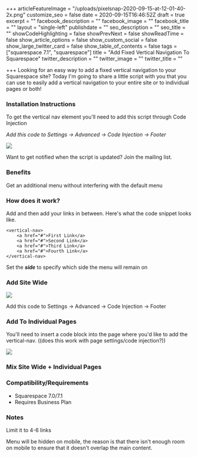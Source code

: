 +++
articleFeatureImage = "/uploads/pixelsnap-2020-09-15-at-12-01-40-2x.png"
customize_seo = false
date = 2020-09-15T16:46:52Z
draft = true
excerpt = ""
facebook_description = ""
facebook_image = ""
facebook_title = ""
layout = "single-left"
publishdate = ""
seo_description = ""
seo_title = ""
showCodeHighlighting = false
showPrevNext = false
showReadTime = false
show_article_options = false
show_custom_social = false
show_large_twitter_card = false
show_table_of_contents = false
tags = ["squarespace 7.1", "squarespace"]
title = "Add Fixed Vertical Navigation To Squarespace"
twitter_description = ""
twitter_image = ""
twitter_title = ""

+++
Looking for an easy way to add a fixed vertical navigation to your Squarespace site? Today I'm going to share a little script with you that you can use to easily add a vertical navigation to your entire site or to individual pages or both!

### Installation Instructions

To get the vertical nav element you'll need to add this script through Code Injection

_Add this code to Settings -> Advanced -> Code Injection -> Footer_

![](/uploads/script-install-2x.png)

Want to get notified when the script is updated? Join the mailing list.

### Benefits

Get an additional menu without interfering with the default menu

### How does it work?

Add <vertical-nav> and then add your links in between. Here's what the code snippet looks like.

    <vertical-nav>
    	<a href="#">First Link</a>
        <a href="#">Second Link</a>
        <a href="#">Third Link</a>
        <a href="#">Fourth Link</a>
    </vertical-nav>

Set the **_side_** to specify which side the menu will remain on

### Add Site Wide

![](/uploads/add-vertical-nav-2x.png)

Add this code to Settings -> Advanced -> Code Injection -> Footer

### Add To Individual Pages

You'll need to insert a code block into the page where you'd like to add the vertical-nav. ((does this work with page settings/code injection?))

![](/uploads/vertical-nav-both-sides-on-page-2x.png)

### Mix Site Wide + Individual Pages

### Compatibility/Requirements

* Squarespace 7.0/7.1
* Requires Business Plan

### Notes

Limit it to 4-6 links

Menu will be hidden on mobile, the reason is that there isn't enough room on mobile to ensure that it doesn't overlap the main content. 